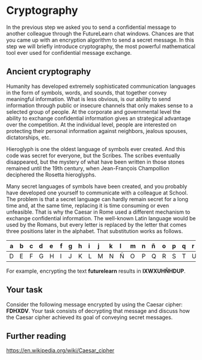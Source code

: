 # Cryptography 

In the previous step we asked you to send a confidential message to another colleague through the FutureLearn chat windows. Chances are that you came up with an encryption algorithm to send a secret message. In this step we will briefly introduce cryptography, the most powerful mathematical tool ever used for confidential message exchange. 

## Ancient cryptography 

Humanity has developed extremely sophisticated communication languages in the form of symbols, words, and sounds, that together convey meaningful information. What is less obvious, is our ability to send information through public or insecure channels that only makes sense to a selected group of people. At the corporate and governmental level the ability to exchange confidential information gives an strategical advantage over the competition. At the individual level, people are interested on protecting their personal information against neighbors, jealous spouses, dictatorships, etc.

Hieroglyph is one the oldest language of symbols ever created. And this code was secret for everyone, but the Scribes. The scribes eventually disappeared, but the mystery of what have been written in those stones remained until the 19th century, when Jean-François Champollion deciphered the Rosetta hieroglyphs. 

Many secret languages of symbols have been created, and you probably have developed one yourself to communicate with a colleague at School. The problem is that a secret language can hardly remain secret for a long time and, at the same time, replacing it is time consuming or even unfeasible. That is why the Caesar in Rome used a different mechanism to exchange confidential information. The well-known Latin language would be used by the Romans, but every letter is replaced by the letter that comes three positions later in the alphabet. That substitution works as follows. 


| a | b | c | d | e | f | g | h | i | j | k | l | m |n | ñ | o | p | q | r | s | t | u | v | w | x | y | z| 
|---|:---|:---|:---|:---|:---|:---|:---|:---|:---|:---|:---|:---|:---|:---|:---|:---|:---|:---|:---|:---|:---|:---|:---|:---|:---|:---|
| D | E | F | G | H | I | J |K | L | M | N | Ñ | O |P | Q | R | S | T | U | V | W | X | Y | Z | A | B | C |

For example, encrypting the text **futurelearn** results in **IXWXUHÑHDUP**. 

## Your task

Consider the following message encrypted by using the Caesar cipher: **FDHXDV**. Your task consists of decrypting that message and discuss how the Caesar cipher achieved its goal of conveying secret messages.  

## Further reading

https://en.wikipedia.org/wiki/Caesar_cipher
